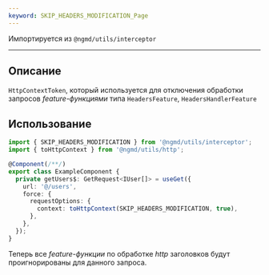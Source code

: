 ```yaml
---
keyword: SKIP_HEADERS_MODIFICATION_Page
---
```


Импортируется из `@ngmd/utils/interceptor`

---

## Описание

`HttpContextToken`, который используется для отключения обработки запросов *feature-функциями* типа `HeadersFeature`, `HeadersHandlerFeature`

## Использование

```ts
import { SKIP_HEADERS_MODIFICATION } from '@ngmd/utils/interceptor';
import { toHttpContext } from '@ngmd/utils/http';

@Component(/**/)
export class ExampleComponent {
  private getUsers$: GetRequest<IUser[]> = useGet({
    url: '@/users',
    force: {
      requestOptions: {
        context: toHttpContext(SKIP_HEADERS_MODIFICATION, true),
      },
    },
  });
}
```

Теперь все *feature-функции* по обработке *http* заголовков будут проигнорированы для данного запроса.